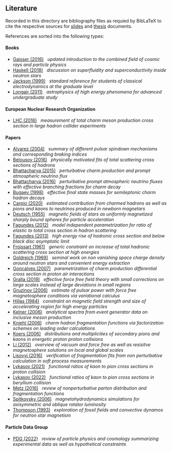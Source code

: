 ## Literature

Recorded in this directory are bibliography files as requied by BibLaTeX to cite the respective
sources for [slides](https://github.com/frtzzzzz/bachelor/tree/main/slides) and [thesis](https://github.com/frtzzzzz/bachelor/tree/main/thesis) documents. 

References are sorted into the following types:

#### Books

- [Gaisser (2016)](https://www.cambridge.org/core/books/cosmic-rays-and-particle-physics/C81BA71195ADFC89EFCC2C565B617702) &nbsp; *updated introduction to the combined field of cosmic rays and particle physics*
- [Haskell (2018)](https://arxiv.org/abs/1709.10340) &nbsp; *discussion on superfluidity and superconductivity inside neutron stars*
- [Jackson (1999)](https://ui.adsabs.harvard.edu/abs/1998clel.book.....J) &nbsp; *standard reference for students of classical electrodynamics at the graduate level*
- [Longair (2011)](https://www.cambridge.org/core/books/high-energy-astrophysics/CF25E2E5FC0EDFC51FCD7846A262C0AE) &nbsp; *astrophysics of high energy phenomena for advanced undergraduate study*

#### European Nuclear Research Organization

- [LHC (2016)](https://arxiv.org/abs/1510.01707) &nbsp; *measurement of total charm meson production cross section in large hadron collider experiments*

#### Papers

- [Alvarez (2004)](https://arxiv.org/abs/astro-ph/0311267) &nbsp; *summary of different pulsar spindown mechanisms and corresponding braking indices*
- [Belousov (2016)](https://link.springer.com/article/10.1134/S1063778816010075) &nbsp; *physically motivated fits of total scattering cross sections of hadrons*
- [Bhattacharya (2015)](https://arxiv.org/abs/1502.01076) &nbsp; *perturbative charm production and prompt atmospheric neutrino flux*
- [Bhattacharya (2016)](https://arxiv.org/abs/1607.00193) &nbsp; *perturbative prompt atmospheric neutrino fluxes with effective branching fractions for charm decay*
- [Bugaev (1998)](https://arxiv.org/abs/hep-ph/9803488) &nbsp; *effective final state masses for semileptonic charm hadron decays*
- [Carpio (2020)](https://arxiv.org/abs/2007.07945) &nbsp; *estimated contribution from charmed hadrons as well as pions and kaons to neutrinos produced in newborn magnetars*
- [Deutsch (1955)](https://ui.adsabs.harvard.edu/abs/1955AnAp...18....1D) &nbsp; *magnetic fields of stars as uniformly magnetized sharply bound spheres for particle acceleration*
- [Fagundes (2012)](https://arxiv.org/abs/1112.5115) &nbsp; *model independent parametrization for ratio of elastic to total cross section in hadron scattering*
- [Fagundes (2013)](https://arxiv.org/abs/1208.3456) &nbsp; *high energy rise of hadronic cross section and below black disc asymptotic limit*
- [Froissart (1961)](https://journals.aps.org/pr/abstract/10.1103/PhysRev.123.1053) &nbsp; *generic constraint on increase of total hadronic scattering cross section at high energies*
- [Goldreich (1969)](https://ui.adsabs.harvard.edu/abs/1969ApJ...157..869G) &nbsp; *seminal work on non vanishing space charge density around neutron stars and convenient energy extraction*
- [Gonçalves (2007)](https://arxiv.org/abs/hep-ph/0607125) &nbsp; *parametrization of charm production differential cross section in proton air interactions*
- [Gralla (2019)](https://arxiv.org/abs/1811.07438) &nbsp; *effective force free field theory with small corrections on large scales instead of large deviations in small regions*
- [Gruzinov (2006)](https://arxiv.org/abs/astro-ph/0510751) &nbsp; *estimate of pulsar power with force free magnetosphere conditions via variational calculus*
- [Hillas (1984)](https://ui.adsabs.harvard.edu/abs/1984ARA%26A..22..425H) &nbsp; *constraint on magnetic field strength and size of accelerating region for high energy particles*
- [Kelner (2006)](https://arxiv.org/abs/astro-ph/0606058) &nbsp; *analytical spectra from event generator data on inclusive meson production*
- [Kniehl (2006)](https://arxiv.org/abs/hep-ph/0607306) &nbsp; *charm hadron fragmentation functions via factorization schemes on leading order calculations*
- [Koers (2006)](https://arxiv.org/abs/hep-ph/0611219) &nbsp; *distributions and multiplicities of secondary pions and kaons in energetic proton proton collisions*
- [Li (2012)](https://arxiv.org/abs/1107.0979) &nbsp; *overview of vacuum and force free as well as resisitve magnetosphere solutions on local and global scales*
- [Lisovyi (2016)](https://arxiv.org/abs/1509.01061) &nbsp; *verification of fragmentation fits from non perturbative calculation in soft process measurements*
- [Lykasov (2021)](https://arxiv.org/abs/2012.02451) &nbsp; *functional ratios of kaon to pion cross sections in proton collision*
- [Lykasov (2022)](https://arxiv.org/abs/2201.10301) &nbsp; *functional ratios of kaon to pion cross sections in beryllium collision*
- [Metz (2016)](https://arxiv.org/abs/1607.02521) &nbsp; *review of nonperturbative parton distribution and fragmentation functions*
- [Spitkovsky (2006)](https://arxiv.org/abs/astro-ph/0603147) &nbsp; *magnetohydrodynamics simulations for axisymmetric and oblique rotator luminosity*
- [Thompson (1993)](https://ui.adsabs.harvard.edu/abs/1993ApJ...408..194T) &nbsp; *exploration of fossil fields and convective dynamos for neutron star magnetism*

#### Particle Data Group

- [PDG (2022)](https://academic.oup.com/ptep/article/2022/8/083C01/6651666) &nbsp; *review of particle physics and cosmology summarizing experimental data as well as hypothetical constraints*
